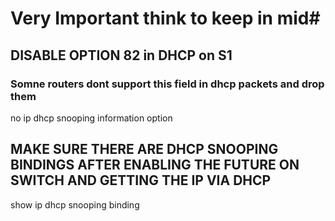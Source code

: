 # Very Important think to keep in mid#
## **DISABLE OPTION 82 in DHCP on S1** ##
### Somne routers dont support this field in dhcp packets and drop them ###
no ip dhcp snooping information option
## **MAKE SURE THERE ARE DHCP SNOOPING BINDINGS AFTER ENABLING THE FUTURE ON SWITCH AND GETTING THE IP VIA DHCP** ##
show ip dhcp snooping binding
